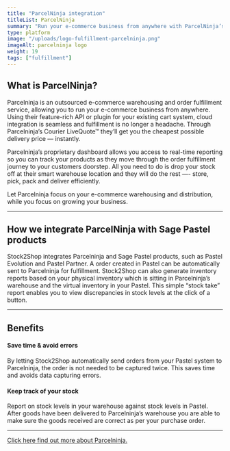 ```yaml
---
title: "ParcelNinja integration"
titleList: ParcelNinja
summary: "Run your e-commerce business from anywhere with ParcelNinja’s scalable, outsourced warehousing and fulfillment solution."
type: platform
image: "/uploads/logo-fulfillment-parcelninja.png"
imageAlt: parcelninja logo
weight: 19
tags: ["fulfillment"]
---
```


## What is ParcelNinja?

Parcelninja is an outsourced e-commerce warehousing and order fulfillment service, allowing you to run your e-commerce business from anywhere. Using their feature-rich API or plugin for your existing cart system, cloud integration is seamless and fulfillment is no longer a headache. Through Parcelninja’s Courier LiveQuote™ they’ll get you the cheapest possible delivery price — instantly.

Parcelninja’s proprietary dashboard allows you access to real-time reporting so you can track your products as they move through the order fulfillment journey to your customers doorstep. All you need to do is drop your stock off at their smart warehouse location and they will do the rest —- store, pick, pack and deliver efficiently.

Let Parcelninja focus on your e-commerce warehousing and distribution, while you focus on growing your business.

---

## How we integrate ParcelNinja with Sage Pastel products

Stock2Shop integrates Parcelninja and Sage Pastel products, such as Pastel Evolution and Pastel Partner. A order created in Pastel can be automatically sent to Parcelninja for fulfillment. Stock2Shop can also generate inventory reports based on your physical inventory which is sitting in Parcelninja’s warehouse and the virtual inventory in your Pastel. This simple “stock take” report enables you to view discrepancies in stock levels at the click of a button.

---

## Benefits
#### Save time & avoid errors
By letting Stock2Shop automatically send orders from your Pastel system to Parcelninja, the order is not needed to be captured twice. This saves time and avoids data capturing errors.
#### Keep track of your stock
Report on stock levels in your warehouse against stock levels in Pastel. After goods have been delivered to Parcelninja’s warehouse you are able to make sure the goods received are correct as per your purchase order.

---

[Click here find out more about Parcelninja.](http://parcelninja.co.za/)